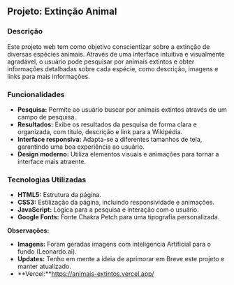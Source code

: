 ## Projeto: Extinção Animal

### Descrição
Este projeto web tem como objetivo conscientizar sobre a extinção de diversas espécies animais. Através de uma interface intuitiva e visualmente agradável, o usuário pode pesquisar por animais extintos e obter informações detalhadas sobre cada espécie, como descrição, imagens e links para mais informações.

### Funcionalidades
* **Pesquisa:** Permite ao usuário buscar por animais extintos através de um campo de pesquisa.
* **Resultados:** Exibe os resultados da pesquisa de forma clara e organizada, com título, descrição e link para a Wikipédia.
* **Interface responsiva:** Adapta-se a diferentes tamanhos de tela, garantindo uma boa experiência ao usuário.
* **Design moderno:** Utiliza elementos visuais e animações para tornar a interface mais atraente.

### Tecnologias Utilizadas
* **HTML5:** Estrutura da página.
* **CSS3:** Estilização da página, incluindo responsividade e animações.
* **JavaScript:** Lógica para a pesquisa e interação com o usuário.
* **Google Fonts:** Fonte Chakra Petch para uma tipografia personalizada.


**Observações:**
* **Imagens:** Foram geradas imagens com inteligencia Artificial para o fundo (Leonardo.ai).
* **Updates:** Tenho em mente a ideia de aprimorar em Breve este projeto e manter atualizado.
* **Vercel:**https://animais-extintos.vercel.app/
